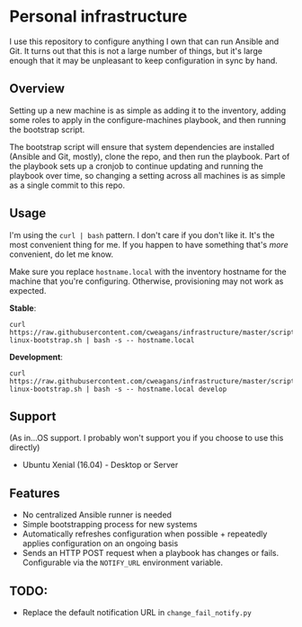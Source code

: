 # Personal infrastructure

I use this repository to configure anything I own that can run Ansible and Git.
It turns out that this is not a large number of things, but it's large enough
that it may be unpleasant to keep configuration in sync by hand.

## Overview

Setting up a new machine is as simple as adding it to the inventory, adding some
roles to apply in the configure-machines playbook, and then running the bootstrap
script.

The bootstrap script will ensure that system dependencies are installed (Ansible
and Git, mostly), clone the repo, and then run the playbook. Part of the playbook
sets up a cronjob to continue updating and running the playbook over time, so
changing a setting across all machines is as simple as a single commit to this
repo.

## Usage

I'm using the `curl | bash` pattern. I don't care if you don't like it. It's the
most convenient thing for me. If you happen to have something that's *more*
convenient, do let me know.

Make sure you replace `hostname.local` with the inventory hostname for the machine
that you're configuring. Otherwise, provisioning may not work as expected.

**Stable**:

```
curl https://raw.githubusercontent.com/cweagans/infrastructure/master/scripts/mac-linux-bootstrap.sh | bash -s -- hostname.local
```

**Development**:

```
curl https://raw.githubusercontent.com/cweagans/infrastructure/master/scripts/mac-linux-bootstrap.sh | bash -s -- hostname.local develop
```

## Support

(As in...OS support. I probably won't support you if you choose to use this directly)

  * Ubuntu Xenial (16.04) - Desktop or Server

## Features
  * No centralized Ansible runner is needed
  * Simple bootstrapping process for new systems
  * Automatically refreshes configuration when possible + repeatedly applies
    configuration on an ongoing basis
  * Sends an HTTP POST request when a playbook has changes or fails. Configurable
    via the `NOTIFY_URL` environment variable.

## TODO:

* Replace the default notification URL in `change_fail_notify.py`

